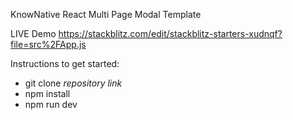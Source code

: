 KnowNative React Multi Page Modal Template

LIVE Demo
https://stackblitz.com/edit/stackblitz-starters-xudnqf?file=src%2FApp.js

Instructions to get started:

* git clone *repository link*
* npm install
* npm run dev
